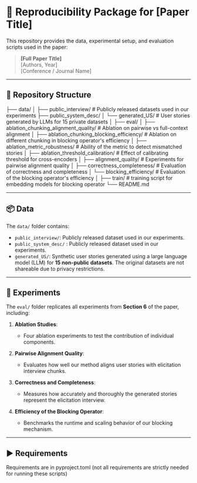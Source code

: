 # 🧩 Reproducibility Package for [Paper Title]

This repository provides the data, experimental setup, and evaluation scripts used in the paper:

> **[Full Paper Title]**  
> [Authors, Year]  
> [Conference / Journal Name]

---

## 📁 Repository Structure

├── data/
│ ├── public_interview/ # Publicly released datasets used in our experiments
  ├── public_system_desc/
│ └── generated_US/ # User stories generated by LLMs for 15 private datasets
│
├── eval/
│ ├── ablation_chunking_alignment_quality/ # Ablation on pairwise vs full-context alignment
│ ├── ablation_chunking_blocking_efficiency/ # Ablation on different chunking in blocking operator's efficiency
│ ├── ablation_metric_robustness/ # Ability of the metric to detect mismatched stories
│ ├── ablation_threshold_calibration/ # Effect of calibrating threshold for cross-encoders
│ ├── alignment_quality/ # Experiments for pairwise alignment quality
│ ├── correctness_completeness/ # Evaluation of correctness and completeness
│ └── blocking_efficiency/ # Evaluation of the blocking operator's efficiency
│
├── train/ # training script for embedding models for blocking operator
└── README.md


---

## 📦 Data

The `data/` folder contains:

- `public_interview/`: Publicly released dataset used in our experiments.
- `public_system_desc/` : Publicly released dataset used in our experiments.
- `generated_US/`: Synthetic user stories generated using a large language model (LLM) for **15 non-public datasets**. The original datasets are not shareable due to privacy restrictions.

---

## 🔬 Experiments

The `eval/` folder replicates all experiments from **Section 6** of the paper, including:

1. **Ablation Studies**:
   - Four ablation experiments to test the contribution of individual components.

2. **Pairwise Alignment Quality**:
   - Evaluates how well our method aligns user stories with elicitation interview chunks.

3. **Correctness and Completeness**:
   - Measures how accurately and thoroughly the generated stories represent the elicitation interview.

4. **Efficiency of the Blocking Operator**:
   - Benchmarks the runtime and scaling behavior of our blocking mechanism.

---

## ▶️ Requirements
Requirements are in pyproject.toml (not all requirements are strictly needed for running these scripts)
